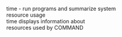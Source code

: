 time - run programs and summarize system  
       resource usage  
       time displays information about  
       resources used by COMMAND  
